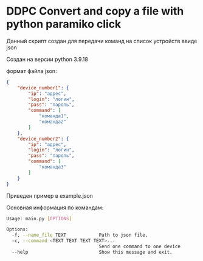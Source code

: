 # DDPC  Convert and copy a file with python paramiko click

Данный скрипт создан для передачи команд на список устройств ввиде json

Создан на версии python 3.9.18

формат файла json:

```json
{
    "device_number1": {
        "ip": "адрес",
        "login": "логин",
        "pass": "пароль",
        "command": [
            "команда1",
            "команда2"
        ]
    },
    "device_number2": {
        "ip": "адрес",
        "login": "логин",
        "pass": "пароль",
        "command": [
            "команда3"
        ]
    }
}
```

Приведен пример в example.json

Основная информация по командам:

```bash
Usage: main.py [OPTIONS]

Options:
  -f, --name_file TEXT            Path to json file.
  -c, --command <TEXT TEXT TEXT TEXT>...
                                  Send one command to one device
  --help                          Show this message and exit.
```
